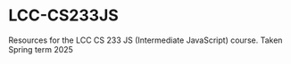 # LCC-CS233JS
Resources for the LCC CS 233 JS (Intermediate JavaScript) course. Taken Spring term 2025
